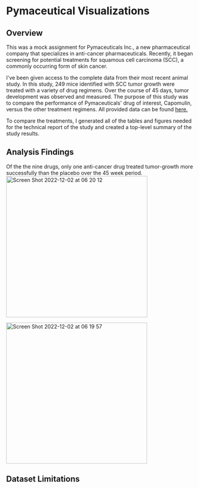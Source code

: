 # Pymaceutical Visualizations
## Overview

This was a mock assignment for Pymaceuticals Inc., a new pharmaceutical company that specializes in anti-cancer pharmaceuticals. Recently, it began screening for potential treatments for squamous cell carcinoma (SCC), a commonly occurring form of skin cancer.

I've been given access to the complete data from their most recent animal study. In this study, 249 mice identified with SCC tumor growth were treated with a variety of drug regimens. Over the course of 45 days, tumor development was observed and measured. The purpose of this study was to compare the performance of Pymaceuticals' drug of interest, Capomulin, versus the other treatment regimens. All provided data can be found [here.](https://github.com/ohigithub/pymaceuticals_visualizations/tree/main/data)

To compare the treatments, I generated all of the tables and figures needed for the technical report of the study and created a top-level summary of the study results.

## Analysis Findings
Of the the nine drugs, only one anti-cancer drug treated tumor-growth more successfully than the placebo over the 45 week period.
<img width="380" alt="Screen Shot 2022-12-02 at 06 20 12" src="https://user-images.githubusercontent.com/102936852/205314910-bf30b97b-b2e0-43ac-8c9d-25aa4306b3a9.png">

<img width="379" alt="Screen Shot 2022-12-02 at 06 19 57" src="https://user-images.githubusercontent.com/102936852/205314946-e1995ddf-e66f-4164-a761-c051c30f6221.png">

## Dataset Limitations
